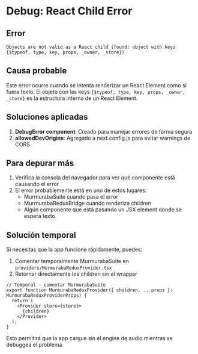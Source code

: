 # Debug: React Child Error

## Error
```
Objects are not valid as a React child (found: object with keys {$typeof, type, key, props, _owner, _store})
```

## Causa probable
Este error ocurre cuando se intenta renderizar un React Element como si fuera texto. El objeto con las keys `{$typeof, type, key, props, _owner, _store}` es la estructura interna de un React Element.

## Soluciones aplicadas

1. **DebugError component**: Creado para manejar errores de forma segura
2. **allowedDevOrigins**: Agregado a next.config.js para evitar warnings de CORS

## Para depurar más

1. Verifica la consola del navegador para ver qué componente está causando el error
2. El error probablemente está en uno de estos lugares:
   - MurmurabaSuite cuando pasa el error
   - MurmurabaReduxBridge cuando renderiza children
   - Algún componente que está pasando un JSX element donde se espera texto

## Solución temporal

Si necesitas que la app funcione rápidamente, puedes:

1. Comentar temporalmente MurmurabaSuite en `providers/MurmurabaReduxProvider.tsx`
2. Retornar directamente los children sin el wrapper

```tsx
// Temporal - comentar MurmurabaSuite
export function MurmurabaReduxProvider({ children, ...props }: MurmurabaReduxProviderProps) {
  return (
    <Provider store={store}>
      {children}
    </Provider>
  );
}
```

Esto permitirá que la app cargue sin el engine de audio mientras se debuggea el problema.